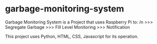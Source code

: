 # garbage-monitoring-system

Garbage Monitoring System is a Project that uses Raspberry Pi to: /n
        >>>  Segregate Garbage
        >>>  Fill Level Monitoring
        >>>  Notification

This project uses Python, HTML, CSS, Javascript for its operation.
